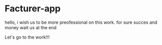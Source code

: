 
# Facturer-app

hello, i wish us to be more preofessional on this work.
for sure succes and money wait us at the end

Let's go to the work!!!
